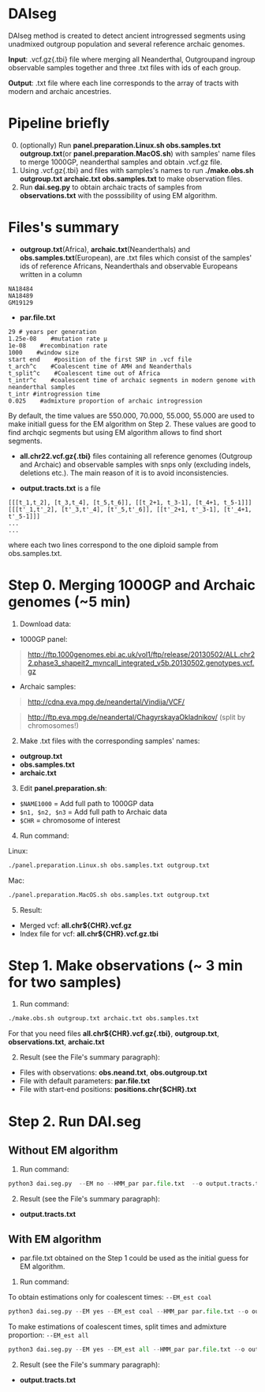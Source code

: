 
# DAIseg
DAIseg method is created to detect ancient introgressed segments using unadmixed outgroup population and several reference archaic genomes. 

__Input__: .vcf.gz{.tbi} file where merging all Neanderthal, Outgroupand  ingroup observable samples together and three .txt files with ids of each group.

__Output__: .txt file where each line corresponds to the array of tracts with modern and archaic ancestries.


# Pipeline briefly
0. (optionally) Run __panel.preparation.Linux.sh obs.samples.txt outgroup.txt__(or __panel.preparation.MacOS.sh__) with samples' name files to merge 1000GP, neanderthal samples and obtain .vcf.gz file.
1. Using .vcf.gz{.tbi} and files with samples's names to run __./make.obs.sh outgroup.txt archaic.txt obs.samples.txt__ to make observation files.
2. Run __dai.seg.py__ to obtain archaic tracts of samples from  __observations.txt__  with the posssibility of using EM algorithm.



# Files's summary
*  __outgroup.txt__(Africa), __archaic.txt__(Neanderthals)  and __obs.samples.txt__(European), are .txt files which consist of the samples' ids of reference Africans, Neanderthals and observable Europeans written in a column
```note
NA18484
NA18489
GM19129
```


*  __par.file.txt__
```note
29 # years per generation
1.25e-08    #mutation rate μ
1e-08    #recombination rate
1000    #window size
start end    #position of the first SNP in .vcf file
t_arch^c    #Coalescent time of AMH and Neanderthals
t_split^c    #Coalescent time out of Africa 
t_intr^c    #coalescent time of archaic segments in modern genome with neanderthal samples
t_intr #introgression time 
0.025    #admixture proportion of archaic introgression
```

By default, the  time values are  550.000, 70.000, 55.000, 55.000 are used to make  initiall guess for the EM algorithm on Step 2. These values are good to find archqic segments but using EM algorithm allows to find short segments.


*  __all.chr22.vcf.gz{.tbi}__ files containing all reference genomes (Outgroup and Archaic) and observable samples with snps only (excluding indels, deletions etc.). The main reason of it is to avoid inconsistencies.
  
* __output.tracts.txt__ is a file 
```note
[[[t_1,t_2], [t_3,t_4], [t_5,t_6]], [[t_2+1, t_3-1], [t_4+1, t_5-1]]]
[[[t'_1,t'_2], [t'_3,t'_4], [t'_5,t'_6]], [[t'_2+1, t'_3-1], [t'_4+1, t'_5-1]]]
...
...
```
where each two lines correspond to the one diploid sample from obs.samples.txt.





# Step 0. Merging 1000GP  and Archaic genomes (~5 min)
1. Download data:
- 1000GP panel:
>http://ftp.1000genomes.ebi.ac.uk/vol1/ftp/release/20130502/ALL.chr22.phase3_shapeit2_mvncall_integrated_v5b.20130502.genotypes.vcf.gz 

- Archaic samples:
>http://cdna.eva.mpg.de/neandertal/Vindija/VCF/

>http://ftp.eva.mpg.de/neandertal/ChagyrskayaOkladnikov/ (split by chromosomes!)

2. Make .txt files with the corresponding samples' names:
- __outgroup.txt__
- __obs.samples.txt__
- __archaic.txt__

3. Edit __panel.preparation.sh__:
- `$NAME1000` = Add full path to 1000GP data
- `$n1, $n2, $n3` = Add full path to Archaic data
- `$CHR` = chromosome of interest
  
4. Run command:

Linux: 
```bash
./panel.preparation.Linux.sh obs.samples.txt outgroup.txt
```

Mac:
```bash
./panel.preparation.MacOS.sh obs.samples.txt outgroup.txt
```
 
5. Result:
   
- Merged vcf: __all.chr${CHR}.vcf.gz__
- Index file for vcf: __all.chr${CHR}.vcf.gz.tbi__

# Step 1. Make observations (~ 3 min for two samples)

1. Run command:

```bash
./make.obs.sh outgroup.txt archaic.txt obs.samples.txt
```

For that you need files __all.chr${CHR}.vcf.gz{.tbi}__,  __outgroup.txt__, __observations.txt__, __archaic.txt__ 

2. Result (see the File's summary paragraph):

- Files with observations: __obs.neand.txt__, __obs.outgroup.txt__
- File with default parameters: __par.file.txt__
- File with start-end positions: **positions.chr{$CHR}.txt**

# Step 2. Run DAI.seg 
## Without EM algorithm

1. Run command:
```python
python3 dai.seg.py  --EM no --HMM_par par.file.txt  --o output.tracts.txt
```

2. Result (see the File's summary paragraph):

- __output.tracts.txt__

## With EM algorithm

- par.file.txt obtained on the Step 1 could be used as the initial guess for EM algorithm.

1. Run command:

To obtain estimations only for coalescent times: `--EM_est coal`

```python
python3 dai.seg.py --EM yes --EM_est coal --HMM_par par.file.txt --o output.tracts.txt
```
To make estimations of coalescent times, split times and admixture proportion: `--EM_est all`

```python
python3 dai.seg.py --EM yes --EM_est all --HMM_par par.file.txt --o output.tracts.txt
```

2. Result (see the File's summary paragraph):

- __output.tracts.txt__
